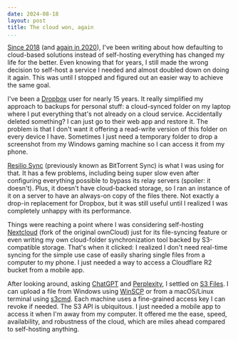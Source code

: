 ```yaml
---
date: 2024-08-18
layout: post
title: The cloud won, again
...
```


[Since 2018][cloud-migration] (and [again in 2020][cloud-era]), I've been writing about how defaulting to cloud-based solutions instead of self-hosting everything has changed my life for the better. Even knowing that for years, I still made the wrong decision to self-host a service I needed and almost doubled down on doing it again. This was until I stopped and figured out an easier way to achieve the same goal.

I've been a [Dropbox][dropbox] user for nearly 15 years. It really simplified my approach to backups for personal stuff: a cloud-synced folder on my laptop where I put everything that's not already on a cloud service. Accidentally deleted something? I can just go to their web app and restore it. The problem is that I don't want it offering a read-write version of this folder on every device I have. Sometimes I just need a temporary folder to drop a screenshot from my Windows gaming machine so I can access it from my phone.

[Resilio Sync][resilio-sync] (previously known as BitTorrent Sync) is what I was using for that. It has a few problems, including being super slow even after configuring everything possible to bypass its relay servers (spoiler: it doesn't). Plus, it doesn't have cloud-backed storage, so I ran an instance of it on a server to have an always-on copy of the files there. Not exactly a drop-in replacement for Dropbox, but it was still useful until I realized I was completely unhappy with its performance.

Things were reaching a point where I was considering self-hosting [Nextcloud][nextcloud] (fork of the original ownCloud) just for its file-syncing feature or even writing my own cloud-folder synchronization tool backed by S3-compatible storage. That's when it clicked: I realized I don't need real-time syncing for the simple use case of easily sharing single files from a computer to my phone. I just needed a way to access a Cloudflare R2 bucket from a mobile app.

After looking around, asking [ChatGPT][chatgpt] and [Perplexity][perplexity], I settled on [S3 Files][s3-files]. I can upload a file from Windows using [WinSCP][winscp] or from a macOS/Linux terminal using [s3cmd][s3cmd]. Each machine uses a fine-grained access key I can revoke if needed. The S3 API is ubiquitous. I just needed a mobile app to access it when I'm away from my computer. It offered me the ease, speed, availability, and robustness of the cloud, which are miles ahead compared to self-hosting anything.

[chatgpt]: https://chatgpt.com/
[cloud-era]: /2020/01/the-cloud-computing-era-is-now
[cloud-migration]: /2018/03/how-i-finally-migrated-my-whole-website-to-the-cloud
[dropbox]: https://www.dropbox.com/
[nextcloud]: https://nextcloud.com/
[perplexity]: https://www.perplexity.ai/
[resilio-sync]: https://www.resilio.com/sync/
[s3-files]: https://apps.apple.com/us/app/s3-files-bucket-storage/id6447647340
[s3cmd]: https://s3tools.org/s3cmd
[winscp]: https://winscp.net/
